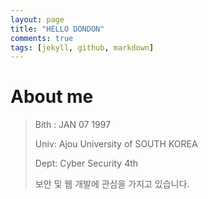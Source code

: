 ```yaml
---
layout: page
title: "HELLO DONDON"
comments: true
tags: [jekyll, github, markdown]
---
```


# About me
> Bith : JAN 07 1997
> 
> Univ: Ajou University of SOUTH KOREA
> 
> Dept: Cyber Security 4th
> 
> 보안 및 웹 개발에 관심을 가지고 있습니다.


